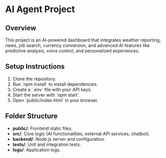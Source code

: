 # AI Agent Project

## Overview
This project is an AI-powered dashboard that integrates weather reporting, news, job search, currency conversion, and advanced AI features like predictive analysis, voice control, and personalized experiences.

## Setup Instructions
1. Clone the repository.
2. Run \`npm install\` to install dependencies.
3. Create a \`.env\` file with your API keys.
4. Start the server with \`npm start\`.
5. Open \`public/index.html\` in your browser.

## Folder Structure
- **public/**: Frontend static files.
- **src/**: Core logic (AI functionalities, external API services, chatbot).
- **backend/**: Node.js server and configuration.
- **tests/**: Unit and integration tests.
- **logs/**: Application logs.
